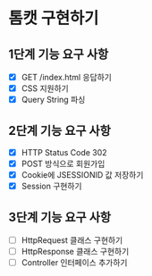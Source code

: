 # 톰캣 구현하기

## 1단계 기능 요구 사항

- [x] GET /index.html 응답하기
- [x] CSS 지원하기
- [x] Query String 파싱

## 2단계 기능 요구 사항

- [x] HTTP Status Code 302
- [x] POST 방식으로 회원가입
- [x] Cookie에 JSESSIONID 값 저장하기
- [x] Session 구현하기

## 3단계 기능 요구 사항

- [ ] HttpRequest 클래스 구현하기
- [ ] HttpResponse 클래스 구현하기
- [ ] Controller 인터페이스 추가하기
